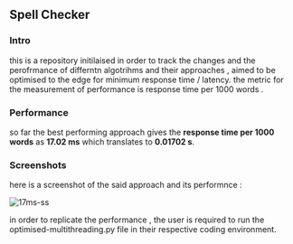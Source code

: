 ## Spell Checker

### Intro

this is a repository initilaised in order to track the changes and the perofrmance of differntn algotrihms and their approaches , aimed to be optimised to the edge for minimum response time / latency.
the metric for the measurement of performance is response time per 1000 words . 

### Performance

so far the best performing approach gives the **response time per 1000 words** as **17.02 ms**  which translates to **0.01702 s**. 

### Screenshots

here is a screenshot of the said approach and its performnce : 

![17ms-ss](https://github.com/sambhavnoobcoder/SpellChecker/assets/94298612/0a6f7fc0-2433-4246-bce9-58d8c474c4e5)

in order to replicate the performance , the user is required to run the optimised-multithreading.py file in their respective coding environment.
